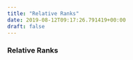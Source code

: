 ```yaml
---
title: "Relative Ranks"
date: 2019-08-12T09:17:26.791419+00:00
draft: false
---
```


### Relative Ranks
